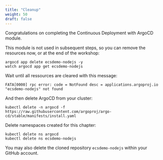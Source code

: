 ```yaml
---
title: "Cleanup"
weight: 50
draft: false
---
```


Congratulations on completing the Continuous Deployment with ArgoCD module.

This module is not used in subsequent steps, so you can remove the resources now, or at the end of the workshop:
```
argocd app delete ecsdemo-nodejs -y
watch argocd app get ecsdemo-nodejs
```

Wait until all ressources are cleared with this message:
```
FATA[0000] rpc error: code = NotFound desc = applications.argoproj.io "ecsdemo-nodejs" not found 
```

And then delete ArgoCD from your cluster:

```
kubectl delete -n argocd -f https://raw.githubusercontent.com/argoproj/argo-cd/stable/manifests/install.yaml
```

Delete namespaces created for this chapter:

```
kubectl delete ns argocd
kubectl delete ns ecsdemo-nodejs
```

You may also delete the cloned repository `ecsdemo-nodejs` within your GitHub account.
